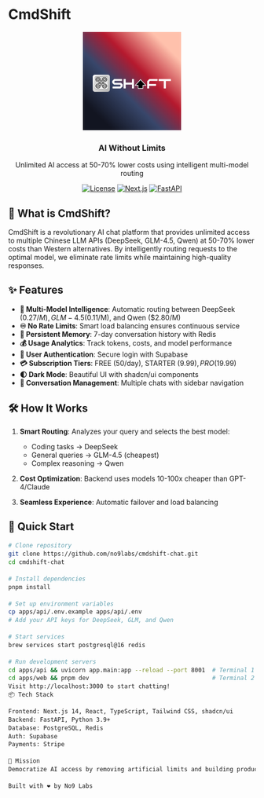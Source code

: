 # CmdShift

<div align="center">
  <img src="apps/web/public/cmdshift-logo.svg" alt="CmdShift Logo" width="200" height="200" />
  
  <h3>AI Without Limits</h3>
  <p>Unlimited AI access at 50-70% lower costs using intelligent multi-model routing</p>
  
  [![License](https://img.shields.io/badge/license-MIT-blue.svg)](LICENSE)
  [![Next.js](https://img.shields.io/badge/Next.js-14-black)](https://nextjs.org/)
  [![FastAPI](https://img.shields.io/badge/FastAPI-0.104-green)](https://fastapi.tiangolo.com/)
</div>

## 🚀 What is CmdShift?

CmdShift is a revolutionary AI chat platform that provides unlimited access to multiple Chinese LLM APIs (DeepSeek, GLM-4.5, Qwen) at 50-70% lower costs than Western alternatives. By intelligently routing requests to the optimal model, we eliminate rate limits while maintaining high-quality responses.

## ✨ Features

- **🔄 Multi-Model Intelligence**: Automatic routing between DeepSeek ($0.27/M), GLM-4.5 ($0.11/M), and Qwen ($2.80/M)
- **♾️ No Rate Limits**: Smart load balancing ensures continuous service
- **🧠 Persistent Memory**: 7-day conversation history with Redis
- **💰 Usage Analytics**: Track tokens, costs, and model performance
- **🔐 User Authentication**: Secure login with Supabase
- **💳 Subscription Tiers**: FREE (50/day), STARTER ($9.99), PRO ($19.99)
- **🌓 Dark Mode**: Beautiful UI with shadcn/ui components
- **💬 Conversation Management**: Multiple chats with sidebar navigation

## 🛠️ How It Works

1. **Smart Routing**: Analyzes your query and selects the best model:
   - Coding tasks → DeepSeek
   - General queries → GLM-4.5 (cheapest)
   - Complex reasoning → Qwen

2. **Cost Optimization**: Backend uses models 10-100x cheaper than GPT-4/Claude

3. **Seamless Experience**: Automatic failover and load balancing

## 🚀 Quick Start

```bash
# Clone repository
git clone https://github.com/no9labs/cmdshift-chat.git
cd cmdshift-chat

# Install dependencies
pnpm install

# Set up environment variables
cp apps/api/.env.example apps/api/.env
# Add your API keys for DeepSeek, GLM, and Qwen

# Start services
brew services start postgresql@16 redis

# Run development servers
cd apps/api && uvicorn app.main:app --reload --port 8001  # Terminal 1
cd apps/web && pnpm dev                                   # Terminal 2
Visit http://localhost:3000 to start chatting!
📦 Tech Stack

Frontend: Next.js 14, React, TypeScript, Tailwind CSS, shadcn/ui
Backend: FastAPI, Python 3.9+
Database: PostgreSQL, Redis
Auth: Supabase
Payments: Stripe

🎯 Mission
Democratize AI access by removing artificial limits and building productivity features that amplify human potential.

Built with ❤️ by No9 Labs
